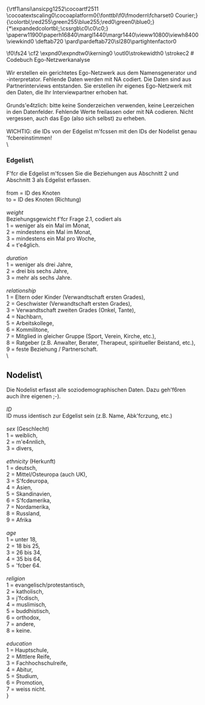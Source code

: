 {\rtf1\ansi\ansicpg1252\cocoartf2511
\cocoatextscaling0\cocoaplatform0{\fonttbl\f0\fmodern\fcharset0 Courier;}
{\colortbl;\red255\green255\blue255;\red0\green0\blue0;}
{\*\expandedcolortbl;;\cssrgb\c0\c0\c0;}
\paperw11900\paperh16840\margl1440\margr1440\vieww10800\viewh8400\viewkind0
\deftab720
\pard\pardeftab720\sl280\partightenfactor0

\f0\fs24 \cf2 \expnd0\expndtw0\kerning0
\outl0\strokewidth0 \strokec2 # Codebuch Ego-Netzwerkanalyse\
\
Wir erstellen ein gerichtetes Ego-Netzwerk aus dem Namensgenerator und -interpretator. Fehlende Daten werden mit NA codiert. Die Daten sind aus Partnerinterviews entstanden. Sie erstellen ihr eigenes Ego-Netzwerk mit den Daten, die Ihr Interviewpartner erhoben hat.\
\
Grunds\'e4tzlich: bitte keine Sonderzeichen verwenden, keine Leerzeichen in den Datenfelder. Fehlende Werte freilassen oder mit NA codieren. Nicht vergessen, auch das Ego (also sich selbst) zu erheben. \
\
WICHTIG: die IDs von der Edgelist m\'fcssen mit den IDs der Nodelist genau \'fcbereinstimmen!\
\
### Edgelist\
F\'fcr die Edgelist m\'fcssen Sie die Beziehungen aus Abschnitt 2 und Abschnitt 3 als Edgelist erfassen.\
  \
from = ID des Knoten  \
to = ID des Knoten (Richtung)\
  \
*weight* \
Beziehungsgewicht f\'fcr Frage 2.1, codiert als   \
1 = weniger als ein Mal im Monat,  \
2 = mindestens ein Mal im Monat,  \
3 = mindestens ein Mal pro Woche,  \
4 = t\'e4glich.  \
\
*duration*  \
1 = weniger als drei Jahre,   \
2 = drei bis sechs Jahre,  \
3 = mehr als sechs Jahre.  \
  \
*relationship*  \
1 = Eltern oder Kinder (Verwandtschaft ersten Grades),  \
2 = Geschwister (Verwandtschaft ersten Grades),  \
3 = Verwandtschaft zweiten Grades (Onkel, Tante),   \
4 = Nachbarn,   \
5 = Arbeitskollege,   \
6 = Kommilitone,   \
7 = Mitglied in gleicher Gruppe (Sport, Verein, Kirche, etc.),   \
8 = Ratgeber (z.B. Anwalter, Berater, Therapeut, spiritueller Beistand, etc.),   \
9 = feste Beziehung / Partnerschaft.\
  \
## Nodelist\
Die Nodelist erfasst alle soziodemographischen Daten. Dazu geh\'f6ren auch ihre eigenen ;-).\
\
*ID*  \
ID muss identisch zur Edgelist sein (z.B. Name, Abk\'fcrzung, etc.)\
\
*sex* (Geschlecht)  \
1 = weiblich,  \
2 = m\'e4nnlich,  \
3 = divers,  \
\
*ethnicity* (Herkunft)  \
1 = deutsch,   \
2 = Mittel/Osteuropa (auch UK),  \
3 = S\'fcdeuropa,  \
4 = Asien, \
5 = Skandinavien,  \
6 = S\'fcdamerika,  \
7 = Nordamerika,  \
8 = Russland,  \
9 = Afrika  \
\
*age*  \
1 = unter 18,  \
2 = 18 bis 25,  \
3 = 26 bis 34,   \
4 = 35 bis 64,  \
5 = \'fcber 64.  \
  \
*religion*  \
1 = evangelisch/protestantisch,  \
2 = katholisch,  \
3 = j\'fcdisch,  \
4 = muslimisch,  \
5 = buddhistisch,  \
6 = orthodox,  \
7 = andere,  \
8 = keine.  \
  \
*education*\
1 = Hauptschule,  \
2 = Mittlere Reife,  \
3 = Fachhochschulreife,  \
4 = Abitur,  \
5 = Studium,  \
6 = Promotion,  \
7 = weiss nicht.\
}